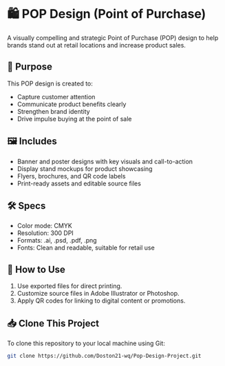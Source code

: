 # 🛍️ POP Design (Point of Purchase)

A visually compelling and strategic Point of Purchase (POP) design to help brands stand out at retail locations and increase product sales.

## 🎯 Purpose

This POP design is created to:
- Capture customer attention
- Communicate product benefits clearly
- Strengthen brand identity
- Drive impulse buying at the point of sale

## 🖼️ Includes

- Banner and poster designs with key visuals and call-to-action
- Display stand mockups for product showcasing
- Flyers, brochures, and QR code labels
- Print-ready assets and editable source files

## 🛠️ Specs

- Color mode: CMYK
- Resolution: 300 DPI
- Formats: .ai, .psd, .pdf, .png
- Fonts: Clean and readable, suitable for retail use

## 🚀 How to Use

1. Use exported files for direct printing.
2. Customize source files in Adobe Illustrator or Photoshop.
3. Apply QR codes for linking to digital content or promotions.

## 📥 Clone This Project

To clone this repository to your local machine using Git:

```bash
git clone https://github.com/Doston21-wq/Pop-Design-Project.git


